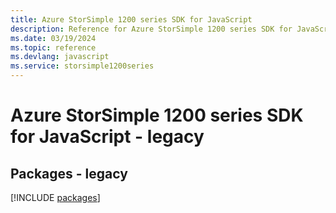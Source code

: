 ```yaml
---
title: Azure StorSimple 1200 series SDK for JavaScript
description: Reference for Azure StorSimple 1200 series SDK for JavaScript
ms.date: 03/19/2024
ms.topic: reference
ms.devlang: javascript
ms.service: storsimple1200series
---
```

# Azure StorSimple 1200 series SDK for JavaScript - legacy
## Packages - legacy
[!INCLUDE [packages](storsimple-1200-series-index.md)]